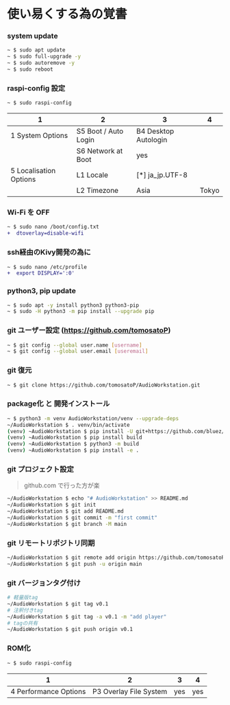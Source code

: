 # 使い易くする為の覚書

### system update
~~~sh
~ $ sudo apt update
~ $ sudo full-upgrade -y
~ $ sudo autoremove -y
~ $ sudo reboot
~~~
### raspi-config 設定
~~~sh
~ $ sudo raspi-config
~~~
|1|2|3|4|
|---|---|---|---|
|1 System Options|S5 Boot / Auto Login|B4 Desktop Autologin||
||S6 Network at Boot|yes||
|5 Localisation Options|L1 Locale|[*] ja_jp.UTF-8||
||L2 Timezone|Asia|Tokyo|
### Wi-Fi を OFF
~~~diff
~ $ sudo nano /boot/config.txt
+  dtoverlay=disable-wifi
~~~
### ssh経由のKivy開発の為に
~~~diff
~ $ sudo nano /etc/profile
+  export DISPLAY=':0'
~~~
### python3, pip update
~~~sh
~ $ sudo apt -y install python3 python3-pip
~ $ sudo -H python3 -m pip install --upgrade pip
~~~
### git ユーザー設定 (https://github.com/tomosatoP)
~~~sh
~ $ git config --global user.name [username]
~ $ git config --global user.email [useremail]
~~~
### git 復元
~~~sh
~ $ git clone https://github.com/tomosatoP/AudioWorkstation.git
~~~
### package化 と 開発インストール
~~~sh
~ $ python3 -m venv AudioWorkstation/venv --upgrade-deps
~/AudioWorkstation $ . venv/bin/activate
(venv) ~AudioWorkstation $ pip install -U git+https://github.com/bluez/pybluez.git
(venv) ~AudioWorkstation $ pip install build
(venv) ~AudioWorkstation $ python3 -m build
(venv) ~AudioWorkstation $ pip install -e .
~~~
### git プロジェクト設定
> github.com で行った方が楽
~~~sh
~/AudioWorkstation $ echo "# AudioWorkstation" >> README.md
~/AudioWorkstation $ git init
~/AudioWorkstation $ git add README.md
~/AudioWorkstation $ git commit -m "first commit"
~/AudioWorkstation $ git branch -M main
~~~
### git リモートリポジトリ同期
~~~sh
~/AudioWorkstation $ git remote add origin https://github.com/tomosatoP/AudioWorkstation.git
~/AudioWorkstation $ git push -u origin main
~~~
### git バージョンタグ付け
~~~sh
# 軽量版tag
~/AudioWorkstation $ git tag v0.1
# 注釈付きtag
~/AudioWorkstation $ git tag -a v0.1 -m "add player"
# tagの共有
~/AudioWorkstation $ git push origin v0.1
~~~
### ROM化
~~~sh
~ $ sudo raspi-config
~~~
|1|2|3|4|
|---|---|---|---|
|4 Performance Options|P3 Overlay File System|yes|yes|
